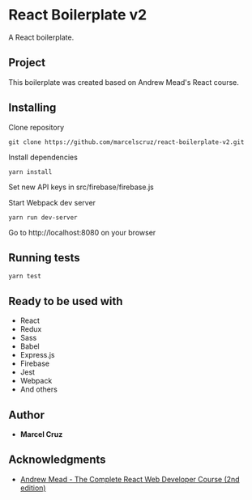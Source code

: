 # React Boilerplate v2

A React boilerplate.

## Project

This boilerplate was created based on Andrew Mead's React course.

## Installing

Clone repository

```
git clone https://github.com/marcelscruz/react-boilerplate-v2.git
```

Install dependencies
```
yarn install
```

Set new API keys in src/firebase/firebase.js

Start Webpack dev server
```
yarn run dev-server
```

Go to http://localhost:8080 on your browser

## Running tests

```
yarn test
```

## Ready to be used with

* React
* Redux
* Sass
* Babel
* Express.js
* Firebase
* Jest
* Webpack
* And others

## Author

* **Marcel Cruz**

## Acknowledgments

* [Andrew Mead - The Complete React Web Developer Course (2nd edition)](https://mead.io/)
